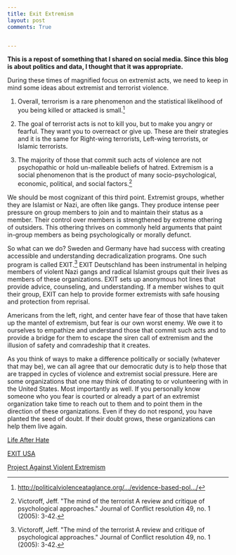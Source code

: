 ```yaml
---
title: Exit Extremism
layout: post
comments: True


---
```


**This is a repost of something that I shared on social media. Since this blog is about politics and data, I thought that it was appropriate.**


During these times of magnified focus on extremist acts, we need to keep in mind some ideas about extremist and terrorist violence.

1) Overall, terrorism is a rare phenomenon and the statistical likelihood of you being killed or attacked is small.[^1]

2) The goal of terrorist acts is not to kill you, but to make you angry or fearful. They want you to overreact or give up. These are their strategies and it is the same for Right-wing terrorists, Left-wing terrorists, or Islamic terrorists.

3) The majority of those that commit such acts of violence are not psychopathic or hold un-malleable beliefs of hatred. Extremism is a social phenomenon that is the product of many socio-psychological, economic, political, and social factors.[^2]

We should be most cognizant of this third point. Extremist groups, whether they are Islamist or Nazi, are often like gangs. They produce intense peer pressure on group members to join and to maintain their status as a member. Their control over members is strengthened by extreme othering of outsiders. This othering thrives on commonly held arguments that paint in-group members as being psychologically or morally defunct.

So what can we do? Sweden and Germany have had success with creating accessible and understanding decradicalization programs. One such program is called EXIT.[^2] EXIT Deutschland has been instrumental in helping members of violent Nazi gangs and radical Islamist groups quit their lives as members of these organizations. EXIT sets up anonymous hot lines that provide advice, counseling, and understanding. If a member wishes to quit their group, EXIT can help to provide former extremists with safe housing and protection from reprisal.

Americans from the left, right, and center have fear of those that have taken up the mantel of extremism, but fear is our own worst enemy. We owe it to ourselves to empathize and understand those that commit such acts and to provide a bridge for them to escape the siren call of extremism and the illusion of safety and comradeship that it creates.



As you think of ways to make a difference politically or socially (whatever that may be), we can all agree that our democratic duty is to help those that are trapped in cycles of violence and extremist social pressure. Here are some organizations that one may think of donating to or volunteering with in the United States. Most importantly as well. If you personally know someone who you fear is courted or already a part of an extremist organization take time to reach out to them and to point them in the direction of these organizations. Even if they do not respond, you have planted the seed of doubt. If their doubt grows, these organizations can help them live again.

[Life After Hate](http://www.lifeafterhate.org/)

[EXIT USA](http://www.exitusa.org/)

[Project Against Violent Extremism](http://www.againstviolentextremism.org/)





[^1]: http://politicalviolenceataglance.org/…/evidence-based-pol…/

[^2]: Victoroff, Jeff. "The mind of the terrorist A review and critique of psychological approaches." Journal of Conflict resolution 49, no. 1 (2005): 3-42.

[^3]: Lombardi, Marco, Eman Ragab, and Vivienne Chin, eds. Countering radicalisation and violent extremism among youth to prevent terrorism. Vol. 118. IOS Press, 2014.
